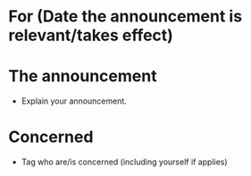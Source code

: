 # For (Date the announcement is relevant/takes effect)  

# The announcement  
+    Explain your announcement.  

# Concerned  
+    Tag who are/is concerned (including yourself if applies)  
